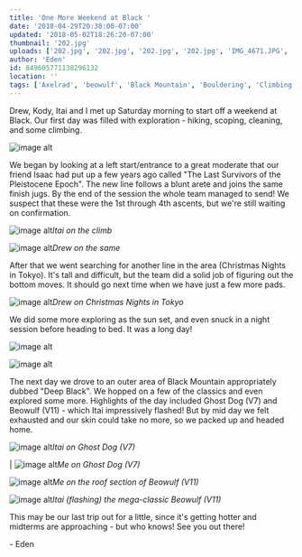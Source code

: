 ```yaml
---
title: 'One More Weekend at Black '
date: '2018-04-29T20:30:00-07:00'
updated: '2018-05-02T18:26:20-07:00'
thumbnail: '202.jpg'
uploads: ['202.jpg', '202.jpg', '202.jpg', '202.jpg', 'IMG_4671.JPG', 'IMG_4679.JPG', '202.jpg', '202.jpg', '202.jpg', '202.jpg']
author: 'Eden'
id: 849605771138296132
location: ''
tags: ['Axelrad', 'beowulf', 'Black Mountain', 'Bouldering', 'Climbing', 'granite']
---
```


Drew, Kody, Itai and I met up Saturday morning to start off a weekend at Black. Our first day was filled with exploration - hiking, scoping, cleaning, and some climbing.

![image alt](uploads/IMG_4029%202.jpg)

We began by looking at a left start/entrance to a great moderate that our friend Isaac had put up a few years ago called "The Last Survivors of the Pleistocene Epoch". The new line follows a blunt arete and joins the same finish jugs. By the end of the session the whole team managed to send! We suspect that these were the 1st through 4th ascents, but we're still waiting on confirmation.

![image alt](uploads/IMG_3911%202.jpg)*Itai on the climb*

![image alt](uploads/IMG_3934%202.jpg)*Drew on the same*

After that we went searching for another line in the area (Christmas Nights in Tokyo). It's tall and difficult, but the team did a solid job of figuring out the bottom moves. It should go next time when we have just a few more pads.

![image alt](uploads/IMG_3955%202.jpg)*Drew on Christmas Nights in Tokyo*

We did some more exploring as the sun set, and even snuck in a night session before heading to bed. It was a long day!

![image alt](uploads/IMG_4671.JPG)

![image alt](uploads/IMG_4679.JPG)

The next day we drove to an outer area of Black Mountain appropriately dubbed "Deep Black". We hopped on a few of the classics and even explored some more. Highlights of the day included Ghost Dog (V7) and Beowulf (V11) - which Itai impressively flashed! But by mid day we felt exhausted and our skin could take no more, so we packed up and headed home.

![image alt](uploads/IMG_3971%202.jpg)*Itai on Ghost Dog (V7)*

| ![image alt](uploads/IMG_3993%202.jpg)*Me on Ghost Dog (V7)*

![image alt](uploads/IMG_4024%202.jpg)*Me on the roof section of Beowulf (V11)*

![image alt](uploads/IMG_4008%202.jpg)*Itai (flashing) the mega-classic Beowulf (V11)*

This may be our last trip out for a little, since it's getting hotter and midterms are approaching - but who knows! See you out there!

\- Eden

